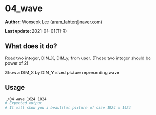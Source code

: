 # 04_wave

**Author:** Wonseok Lee (aram_fahter@naver.com)

**Last update:** 2021-04-01(THR)

## What does it do?

Read two integer, DIM_X, DIM_y, from user.
(These two integer should be power of 2)

Show a DIM_X by DIM_Y sized picture representing wave

## Usage

```bash
./04_wave 1024 1024
# Expected output
# It will show you a beautiful picture of size 1024 x 1024
```